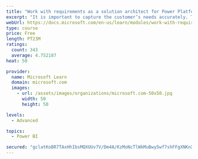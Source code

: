 ```yaml
---
title: "Work with requirements as a solution architect for Power Platform and Dynamics 365"
excerpt: "It is important to capture the customer’s needs accurately. This module explains how to capture requirements and identify functional and non-functional items."
webUrl: https://docs.microsoft.com/en-us/learn/modules/work-with-requirements/
type: course
price: Free
length: PT23M
ratings:
  count: 343
  average: 4.752187
heat: 50

provider:
  name: Microsoft Learn
  domain: microsoft.com
  images:
    - url: /assets/images/organizations/microsoft.com-50x50.jpg
      width: 50
      height: 50

levels:
  - Advanced

topics:
  - Power BI

secured: "gclatKoBR7TAxHhIbsMQXUUv7V/Dm4A/KzMoNcTlWkMuBwy5wf7shFFgXNKnXCjJmD94VcPHx4Nhuziv1bLlA3q3yfME2kNqO1WZrDe3U6xpYirJ31TU04F+ZoKMJD5OiKpBvyfWPyNR8MmMOFDx7Vf9pI2CDnRH2uXPdbtKQ2KAVvvGEn9Geeg5OiU3GMA3uQblvOsmNs3bn+//1nhJYz6qG5g6bTDvYjZaJh3fFtv73BbFry3EQOZuuR1zuMDomcH2ZgSjOm4KCRZOGwPajzJAu1vSHbXpLFNpYYOJM8y2LZDLryzOTa7o08MP04nRRXa2eawXaNo2A+hyyqOZI5ktlmQFX7PFtvgMXPOteBPcYEWmyHDdSmqycqTuz/SX5X0blOvcr+6HsINnSBEOAAxuWennh57Swq0H2ED+2Tk=;mqPFh6gZeVqFSFpp5CtEAw=="
---
```


